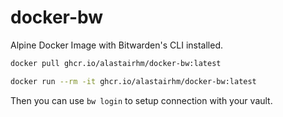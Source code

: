 # docker-bw

Alpine Docker Image with Bitwarden's CLI installed.

```bash
docker pull ghcr.io/alastairhm/docker-bw:latest

docker run --rm -it ghcr.io/alastairhm/docker-bw:latest
```

Then you can use `bw login` to setup connection with your vault.
